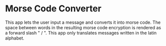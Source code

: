 # Morse Code Converter

This app lets the user input a message and converts it into morse code.
The space between words in the resulting morse code encryption is rendered
as a forward slash " / ".
This app only translates messages written in the latin alphabet.
